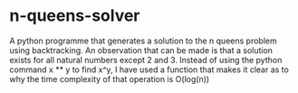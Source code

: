 # n-queens-solver
A python programme that generates a solution to the n queens problem using backtracking.
An observation that can be made is that a solution exists for all natural numbers except 2 and 3.
Instead of using the python command x ** y to find x^y, I have used a function that makes it clear as to why the time complexity
of that operation is O(log(n))
